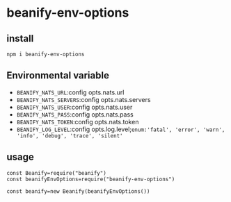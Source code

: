 # beanify-env-options

## install

```
npm i beanify-env-options
```

## Environmental variable

* ```BEANIFY_NATS_URL```:config opts.nats.url
* ```BEANIFY_NATS_SERVERS```:config opts.nats.servers
* ```BEANIFY_NATS_USER```:config opts.nats.user
* ```BEANIFY_NATS_PASS```:config opts.nats.pass
* ```BEANIFY_NATS_TOKEN```:config opts.nats.token
* ```BEANIFY_LOG_LEVEL```:config opts.log.level;```enum:'fatal', 'error', 'warn', 'info', 'debug', 'trace', 'silent'```

## usage
```
const Beanify=require("beanify")
const beanifyEnvOptions=require("beanify-env-options")

const beanify=new Beanify(beanifyEnvOptions())


```